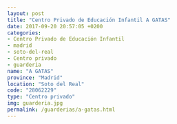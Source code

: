 ```yaml
---
layout: post
title: "Centro Privado de Educación Infantil A GATAS"
date: 2017-09-20 20:57:05 +0200
categories:
- Centro Privado de Educación Infantil
- madrid
- soto-del-real
- Centro privado
- guarderia
name: "A GATAS"
province: "Madrid"
location: "Soto del Real"
code: "28062229"
type: "Centro privado"
img: guarderia.jpg
permalink: /guarderias/a-gatas.html
---
```

